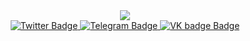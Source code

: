<div id="header" align="center">
  <img src="https://media.giphy.com/media/5OxvXDXLkHqifCjSvW/giphy.gif"/>
</div>
<div id="badges" align = "center">
<a href="https://twitter.com/fileofishman">
    <img src="https://img.shields.io/badge/Twitter-blue" alt="Twitter Badge"/>
  </a>
 <a href="https://t.me/loneymst">
    <img src="https://img.shields.io/badge/-Telegram-2AABEE" alt="Telegram Badge"/>
  </a>
  <a href="https://vk.com/loneymist">
    <img src="https://img.shields.io/badge/-VK-4C75A3" alt="VK badge Badge"/>
  </a>
</div>
